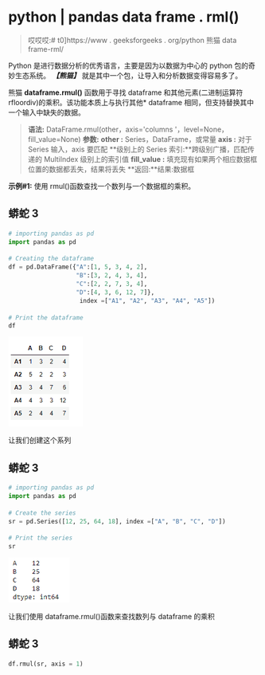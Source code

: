 # python | pandas data frame . rml()

> 哎哎哎:# t0]https://www . geeksforgeeks . org/python 熊猫 data frame-rml/

Python 是进行数据分析的优秀语言，主要是因为以数据为中心的 python 包的奇妙生态系统。 ***【熊猫】*** 就是其中一个包，让导入和分析数据变得容易多了。

熊猫 **dataframe.rmul()** 函数用于寻找 dataframe 和其他元素(二进制运算符 rfloordiv)的乘积。该功能本质上与执行其他* dataframe 相同，但支持替换其中一个输入中缺失的数据。

> **语法:** DataFrame.rmul(other，axis='columns '，level=None，fill_value=None)
> **参数:**
> **other :** Series，DataFrame，或常量
> **axis :** 对于 Series 输入，axis 要匹配
> **级别上的 Series 索引:**跨级别广播，匹配传递的 MultiIndex 级别上的索引值
> **fill_value :** 填充现有如果两个相应数据框位置的数据都丢失，结果将丢失
> **返回:**结果:数据框

**示例#1:** 使用 rmul()函数查找一个数列与一个数据框的乘积。

## 蟒蛇 3

```py
# importing pandas as pd
import pandas as pd

# Creating the dataframe
df = pd.DataFrame({"A":[1, 5, 3, 4, 2],
                   "B":[3, 2, 4, 3, 4],
                   "C":[2, 2, 7, 3, 4],
                   "D":[4, 3, 6, 12, 7]},
                    index =["A1", "A2", "A3", "A4", "A5"])

# Print the dataframe
df
```

![](img/e3baabcb070182605e75dbca5770baab.png)

让我们创建这个系列

## 蟒蛇 3

```py
# importing pandas as pd
import pandas as pd

# Create the series
sr = pd.Series([12, 25, 64, 18], index =["A", "B", "C", "D"])

# Print the series
sr
```

![](img/a558e26fcf69fbbe10312e5e1070fd43.png)

让我们使用 dataframe.rmul()函数来查找数列与 dataframe 的乘积

## 蟒蛇 3

```py
df.rmul(sr, axis = 1)
```